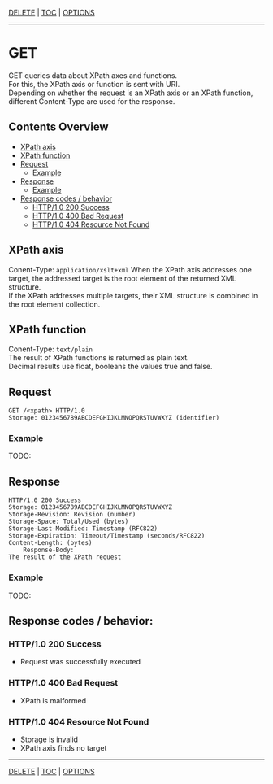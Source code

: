 [DELETE](api-delete.md) | [TOC](README.md) | [OPTIONS](api-options.md)
- - -

# GET

GET queries data about XPath axes and functions.  
For this, the XPath axis or function is sent with URI.  
Depending on whether the request is an XPath axis or an XPath function,
different Content-Type are used for the response.


## Contents Overview

* [XPath axis](#xpath-axis)
* [XPath function](#xpath-function)
* [Request](#request)
  * [Example](#example)
* [Response](#response)
  * [Example](#example-1)
* [Response codes / behavior](#response-codes--behavior)  
  * [HTTP/1.0 200 Success](#http10-202-success)
  * [HTTP/1.0 400 Bad Request](#http10-400-bad-request)
  * [HTTP/1.0 404 Resource Not Found](#http10-404-resource-not-found)


## XPath axis

Conent-Type: `application/xslt+xml`
When the XPath axis addresses one target, the addressed target is the root
element of the returned XML structure.  
If the XPath addresses multiple targets, their XML structure is combined in the
root element collection.

## XPath function

Conent-Type: `text/plain`  
The result of XPath functions is returned as plain text.  
Decimal results use float, booleans the values true and false.


## Request

```
GET /<xpath> HTTP/1.0
Storage: 0123456789ABCDEFGHIJKLMNOPQRSTUVWXYZ (identifier)
```

### Example

TODO:


## Response

```
HTTP/1.0 200 Success
Storage: 0123456789ABCDEFGHIJKLMNOPQRSTUVWXYZ
Storage-Revision: Revision (number)   
Storage-Space: Total/Used (bytes)
Storage-Last-Modified: Timestamp (RFC822)
Storage-Expiration: Timeout/Timestamp (seconds/RFC822)
Content-Length: (bytes)
    Response-Body:
The result of the XPath request
```

### Example

TODO:


## Response codes / behavior:

### HTTP/1.0 200 Success
- Request was successfully executed

### HTTP/1.0 400 Bad Request
- XPath is malformed

### HTTP/1.0 404 Resource Not Found
- Storage is invalid 
- XPath axis finds no target



- - -

[DELETE](api-delete.md) | [TOC](README.md) | [OPTIONS](api-options.md)
